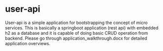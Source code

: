 # user-api
User-api is a simple application for bootstrapping the concept of micro services. This is basically a springboot application (rest api) with embedded h2 as a database and it is capable of doing basic CRUD operation from backend. Please go through application_walkthrough.docx for detailed application overviews. 
